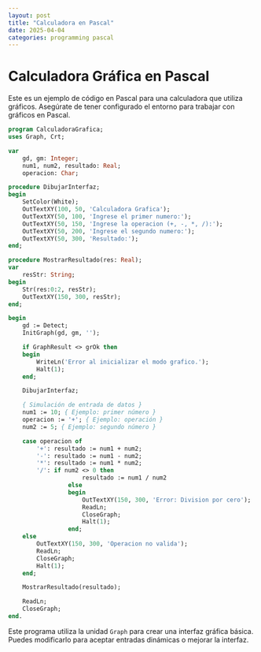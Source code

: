 ```yaml
---
layout: post
title: "Calculadora en Pascal"
date: 2025-04-04
categories: programming pascal
---
```

 
# Calculadora Gráfica en Pascal

Este es un ejemplo de código en Pascal para una calculadora que utiliza gráficos. Asegúrate de tener configurado el entorno para trabajar con gráficos en Pascal.

```pascal
program CalculadoraGrafica;
uses Graph, Crt;

var
    gd, gm: Integer;
    num1, num2, resultado: Real;
    operacion: Char;

procedure DibujarInterfaz;
begin
    SetColor(White);
    OutTextXY(100, 50, 'Calculadora Grafica');
    OutTextXY(50, 100, 'Ingrese el primer numero:');
    OutTextXY(50, 150, 'Ingrese la operacion (+, -, *, /):');
    OutTextXY(50, 200, 'Ingrese el segundo numero:');
    OutTextXY(50, 300, 'Resultado:');
end;

procedure MostrarResultado(res: Real);
var
    resStr: String;
begin
    Str(res:0:2, resStr);
    OutTextXY(150, 300, resStr);
end;

begin
    gd := Detect;
    InitGraph(gd, gm, '');

    if GraphResult <> grOk then
    begin
        WriteLn('Error al inicializar el modo grafico.');
        Halt(1);
    end;

    DibujarInterfaz;

    { Simulación de entrada de datos }
    num1 := 10; { Ejemplo: primer número }
    operacion := '+'; { Ejemplo: operación }
    num2 := 5; { Ejemplo: segundo número }

    case operacion of
        '+': resultado := num1 + num2;
        '-': resultado := num1 - num2;
        '*': resultado := num1 * num2;
        '/': if num2 <> 0 then
                     resultado := num1 / num2
                 else
                 begin
                     OutTextXY(150, 300, 'Error: Division por cero');
                     ReadLn;
                     CloseGraph;
                     Halt(1);
                 end;
    else
        OutTextXY(150, 300, 'Operacion no valida');
        ReadLn;
        CloseGraph;
        Halt(1);
    end;

    MostrarResultado(resultado);

    ReadLn;
    CloseGraph;
end.
```

Este programa utiliza la unidad `Graph` para crear una interfaz gráfica básica. Puedes modificarlo para aceptar entradas dinámicas o mejorar la interfaz.
